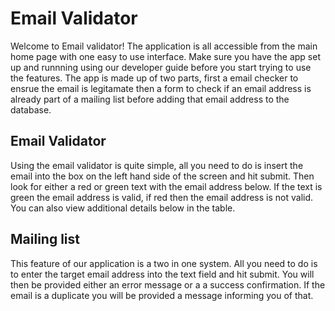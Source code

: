 # Email Validator
Welcome to Email validator! The application is all accessible from the main home page with one easy to use interface. Make sure you have the app set up and runnning using our developer guide before you start trying to use the features. The app is made up of two parts, first a email checker to ensrue the email is legitamate then a form to check if an email address is already part of a mailing list before adding that email address to the database.

## Email Validator
Using the email validator is quite simple, all you need to do is insert the email into the box on the left hand side of the screen and hit submit. Then look for either a red or green text with the email address below. If the text is green the email address is valid, if red then the email address is not valid. You can also view additional details below in the table.

## Mailing list
This feature of our application is a two in one system. All you need to do is to enter the target email address into the text field and hit submit. You will then be provided either an error message or a a success confirmation. If the email is a duplicate you will be provided a message informing you of that.
